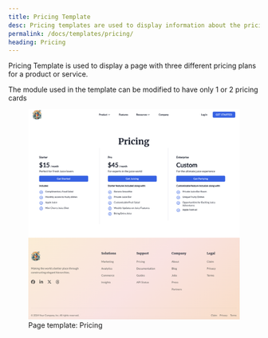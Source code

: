 ```yaml
---
title: Pricing Template
desc: Pricing templates are used to display information about the pricing of a service or a system.
permalink: /docs/templates/pricing/
heading: Pricing
---
```


Pricing Template is used to display a page with three different pricing plans for a product or service.

The module used in the template can be modified to have only 1 or 2 pricing cards

<figure>
  <img src="./pricing-template.png" alt="Pricing Page composed of title and three pricing options" eleventy:widths="500">
  <figcaption>Page template: Pricing</figcaption>
</figure>
